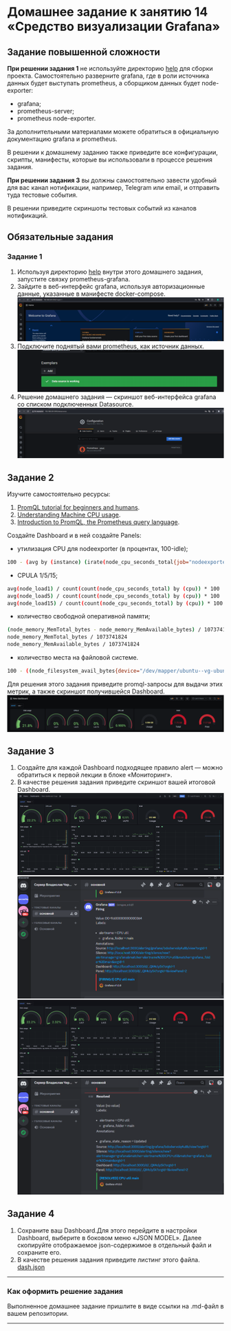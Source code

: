 # Домашнее задание к занятию 14 «Средство визуализации Grafana»

## Задание повышенной сложности

**При решении задания 1** не используйте директорию [help](./help) для сборки проекта. Самостоятельно разверните grafana, где в роли источника данных будет выступать prometheus, а сборщиком данных будет node-exporter:

- grafana;
- prometheus-server;
- prometheus node-exporter.

За дополнительными материалами можете обратиться в официальную документацию grafana и prometheus.

В решении к домашнему заданию также приведите все конфигурации, скрипты, манифесты, которые вы 
использовали в процессе решения задания.

**При решении задания 3** вы должны самостоятельно завести удобный для вас канал нотификации, например, Telegram или email, и отправить туда тестовые события.

В решении приведите скриншоты тестовых событий из каналов нотификаций.

## Обязательные задания

### Задание 1

1. Используя директорию [help](./help) внутри этого домашнего задания, запустите связку prometheus-grafana.
1. Зайдите в веб-интерфейс grafana, используя авторизационные данные, указанные в манифесте docker-compose.  
![roles](https://github.com/plusvaldis/mnt-homeworks-ansible/blob/MNT-video/10-monitoring-03-grafana/img/1.png)  
1. Подключите поднятый вами prometheus, как источник данных.  
![roles](https://github.com/plusvaldis/mnt-homeworks-ansible/blob/MNT-video/10-monitoring-03-grafana/img/2.png)  
1. Решение домашнего задания — скриншот веб-интерфейса grafana со списком подключенных Datasource.  
![roles](https://github.com/plusvaldis/mnt-homeworks-ansible/blob/MNT-video/10-monitoring-03-grafana/img/3.png)

## Задание 2

Изучите самостоятельно ресурсы:

1. [PromQL tutorial for beginners and humans](https://valyala.medium.com/promql-tutorial-for-beginners-9ab455142085).
1. [Understanding Machine CPU usage](https://www.robustperception.io/understanding-machine-cpu-usage).
1. [Introduction to PromQL, the Prometheus query language](https://grafana.com/blog/2020/02/04/introduction-to-promql-the-prometheus-query-language/).

Создайте Dashboard и в ней создайте Panels:

- утилизация CPU для nodeexporter (в процентах, 100-idle);  
```bash
100 - (avg by (instance) (irate(node_cpu_seconds_total{job="nodeexporter",mode="idle"}[5s])) * 100)
```  
- CPULA 1/5/15;  
```bash
avg(node_load1) / count(count(node_cpu_seconds_total) by (cpu)) * 100
avg(node_load5) / count(count(node_cpu_seconds_total) by (cpu)) * 100
avg(node_load15) / count(count(node_cpu_seconds_total) by (cpu)) * 100
```  
- количество свободной оперативной памяти;  
```bash
(node_memory_MemTotal_bytes - node_memory_MemAvailable_bytes) / 1073741824
node_memory_MemTotal_bytes / 1073741824
node_memory_MemAvailable_bytes / 1073741824
```  
- количество места на файловой системе.  
```bash
100 - ((node_filesystem_avail_bytes{device="/dev/mapper/ubuntu--vg-ubuntu--lv",fstype="ext4"} * 100) / node_filesystem_size_bytes{device="/dev/mapper/ubuntu--vg-ubuntu--lv",fstype="ext4"})
```  

Для решения этого задания приведите promql-запросы для выдачи этих метрик, а также скриншот получившейся Dashboard.  
![roles](https://github.com/plusvaldis/mnt-homeworks-ansible/blob/MNT-video/10-monitoring-03-grafana/img/4.png)  

## Задание 3

1. Создайте для каждой Dashboard подходящее правило alert — можно обратиться к первой лекции в блоке «Мониторинг».
1. В качестве решения задания приведите скриншот вашей итоговой Dashboard.  
![roles](https://github.com/plusvaldis/mnt-homeworks-ansible/blob/MNT-video/10-monitoring-03-grafana/img/5.png)  
![roles](https://github.com/plusvaldis/mnt-homeworks-ansible/blob/MNT-video/10-monitoring-03-grafana/img/6.png)  
![roles](https://github.com/plusvaldis/mnt-homeworks-ansible/blob/MNT-video/10-monitoring-03-grafana/img/7.png)  
![roles](https://github.com/plusvaldis/mnt-homeworks-ansible/blob/MNT-video/10-monitoring-03-grafana/img/8.png)  

## Задание 4

1. Сохраните ваш Dashboard.Для этого перейдите в настройки Dashboard, выберите в боковом меню «JSON MODEL». Далее скопируйте отображаемое json-содержимое в отдельный файл и сохраните его.
1. В качестве решения задания приведите листинг этого файла.  
[dash.json](https://github.com/plusvaldis/mnt-homeworks-ansible/blob/MNT-video/10-monitoring-03-grafana/dashboard/dash.json)  

---

### Как оформить решение задания

Выполненное домашнее задание пришлите в виде ссылки на .md-файл в вашем репозитории.

---
